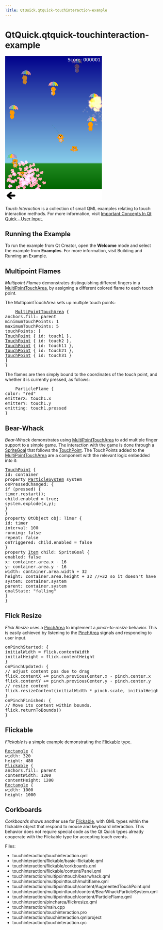 ```yaml
---
Title: QtQuick.qtquick-touchinteraction-example
---
```


# QtQuick.qtquick-touchinteraction-example

<span class="subtitle"></span>
<!-- $$$touchinteraction-description -->
<p class="centerAlign"><img src="../../../media/qml-touchinteraction-example.png" alt="" /></p><p><i>Touch Interaction</i> is a collection of small QML examples relating to touch interaction methods. For more information, visit <a href="QtQuick.qtquick-input-topic.md">Important Concepts In Qt Quick - User Input</a>.</p>
<h2 id="running-the-example">Running the Example</h2>
<p>To run the example from Qt Creator, open the <b>Welcome</b> mode and select the example from <b>Examples</b>. For more information, visit Building and Running an Example.</p>
<h2 id="multipoint-flames">Multipoint Flames</h2>
<p><i>Multipoint Flames</i> demonstrates distinguishing different fingers in a <a href="QtQuick.MultiPointTouchArea.md">MultiPointTouchArea</a>, by assigning a different colored flame to each touch point.</p>
<p>The MultipointTouchArea sets up multiple touch points:</p>
<pre class="qml">    <span class="type"><a href="QtQuick.MultiPointTouchArea.md">MultiPointTouchArea</a></span> {
<span class="name">anchors</span>.fill: <span class="name">parent</span>
<span class="name">minimumTouchPoints</span>: <span class="number">1</span>
<span class="name">maximumTouchPoints</span>: <span class="number">5</span>
<span class="name">touchPoints</span>: [
<span class="type"><a href="QtQuick.TouchPoint.md">TouchPoint</a></span> { <span class="name">id</span>: <span class="name">touch1</span> },
<span class="type"><a href="QtQuick.TouchPoint.md">TouchPoint</a></span> { <span class="name">id</span>: <span class="name">touch2</span> },
<span class="type"><a href="QtQuick.TouchPoint.md">TouchPoint</a></span> { <span class="name">id</span>: <span class="name">touch11</span> },
<span class="type"><a href="QtQuick.TouchPoint.md">TouchPoint</a></span> { <span class="name">id</span>: <span class="name">touch21</span> },
<span class="type"><a href="QtQuick.TouchPoint.md">TouchPoint</a></span> { <span class="name">id</span>: <span class="name">touch31</span> }
]
}</pre>
<p>The flames are then simply bound to the coordinates of the touch point, and whether it is currently pressed, as follows:</p>
<pre class="qml">    <span class="type">ParticleFlame</span> {
<span class="name">color</span>: <span class="string">&quot;red&quot;</span>
<span class="name">emitterX</span>: <span class="name">touch1</span>.<span class="name">x</span>
<span class="name">emitterY</span>: <span class="name">touch1</span>.<span class="name">y</span>
<span class="name">emitting</span>: <span class="name">touch1</span>.<span class="name">pressed</span>
}</pre>
<h2 id="bear-whack">Bear-Whack</h2>
<p><i>Bear-Whack</i> demonstrates using <a href="QtQuick.MultiPointTouchArea.md">MultiPointTouchArea</a> to add multiple finger support to a simple game. The interaction with the game is done through a <a href="QtQuick.Particles.SpriteGoal.md">SpriteGoal</a> that follows the <a href="QtQuick.TouchPoint.md">TouchPoint</a>. The TouchPoints added to the <a href="QtQuick.MultiPointTouchArea.md">MultiPointTouchArea</a> are a component with the relevant logic embedded into it:</p>
<pre class="qml"><span class="type"><a href="QtQuick.TouchPoint.md">TouchPoint</a></span> {
<span class="name">id</span>: <span class="name">container</span>
property <span class="type"><a href="QtQuick.Particles.ParticleSystem.md">ParticleSystem</a></span> <span class="name">system</span>
<span class="name">onPressedChanged</span>: {
<span class="keyword">if</span> (<span class="name">pressed</span>) {
<span class="name">timer</span>.<span class="name">restart</span>();
<span class="name">child</span>.<span class="name">enabled</span> <span class="operator">=</span> <span class="number">true</span>;
<span class="name">system</span>.<span class="name">explode</span>(<span class="name">x</span>,<span class="name">y</span>);
}
}
property <span class="type">QtObject</span> <span class="name">obj</span>: <span class="name">Timer</span> {
<span class="name">id</span>: <span class="name">timer</span>
<span class="name">interval</span>: <span class="number">100</span>
<span class="name">running</span>: <span class="number">false</span>
<span class="name">repeat</span>: <span class="number">false</span>
<span class="name">onTriggered</span>: <span class="name">child</span>.<span class="name">enabled</span> <span class="operator">=</span> <span class="number">false</span>
}
property <span class="type"><a href="QtQuick.Item.md">Item</a></span> <span class="name">child</span>: <span class="name">SpriteGoal</span> {
<span class="name">enabled</span>: <span class="number">false</span>
<span class="name">x</span>: <span class="name">container</span>.<span class="name">area</span>.<span class="name">x</span> <span class="operator">-</span> <span class="number">16</span>
<span class="name">y</span>: <span class="name">container</span>.<span class="name">area</span>.<span class="name">y</span> <span class="operator">-</span> <span class="number">16</span>
<span class="name">width</span>: <span class="name">container</span>.<span class="name">area</span>.<span class="name">width</span> <span class="operator">+</span> <span class="number">32</span>
<span class="name">height</span>: <span class="name">container</span>.<span class="name">area</span>.<span class="name">height</span> <span class="operator">+</span> <span class="number">32</span> <span class="comment">//+32 so it doesn't have to hit the exact center</span>
<span class="name">system</span>: <span class="name">container</span>.<span class="name">system</span>
<span class="name">parent</span>: <span class="name">container</span>.<span class="name">system</span>
<span class="name">goalState</span>: <span class="string">&quot;falling&quot;</span>
}
}</pre>
<h2 id="flick-resize">Flick Resize</h2>
<p><i>Flick Resize</i> uses a <a href="QtQuick.PinchArea.md">PinchArea</a> to implement a <i>pinch-to-resize</i> behavior. This is easily achieved by listening to the <a href="QtQuick.PinchArea.md">PinchArea</a> signals and responding to user input.</p>
<pre class="qml"><span class="name">onPinchStarted</span>: {
<span class="name">initialWidth</span> <span class="operator">=</span> <span class="name">flick</span>.<span class="name">contentWidth</span>
<span class="name">initialHeight</span> <span class="operator">=</span> <span class="name">flick</span>.<span class="name">contentHeight</span>
}
<span class="name">onPinchUpdated</span>: {
<span class="comment">// adjust content pos due to drag</span>
<span class="name">flick</span>.<span class="name">contentX</span> <span class="operator">+=</span> <span class="name">pinch</span>.<span class="name">previousCenter</span>.<span class="name">x</span> <span class="operator">-</span> <span class="name">pinch</span>.<span class="name">center</span>.<span class="name">x</span>
<span class="name">flick</span>.<span class="name">contentY</span> <span class="operator">+=</span> <span class="name">pinch</span>.<span class="name">previousCenter</span>.<span class="name">y</span> <span class="operator">-</span> <span class="name">pinch</span>.<span class="name">center</span>.<span class="name">y</span>
<span class="comment">// resize content</span>
<span class="name">flick</span>.<span class="name">resizeContent</span>(<span class="name">initialWidth</span> <span class="operator">*</span> <span class="name">pinch</span>.<span class="name">scale</span>, <span class="name">initialHeight</span> <span class="operator">*</span> <span class="name">pinch</span>.<span class="name">scale</span>, <span class="name">pinch</span>.<span class="name">center</span>)
}
<span class="name">onPinchFinished</span>: {
<span class="comment">// Move its content within bounds.</span>
<span class="name">flick</span>.<span class="name">returnToBounds</span>()
}</pre>
<h2 id="flickable">Flickable</h2>
<p><i>Flickable</i> is a simple example demonstrating the <a href="QtQuick.touchinteraction.md#flickable">Flickable</a> type.</p>
<pre class="qml"><span class="type"><a href="QtQuick.Rectangle.md">Rectangle</a></span> {
<span class="name">width</span>: <span class="number">320</span>
<span class="name">height</span>: <span class="number">480</span>
<span class="type"><a href="QtQuick.Flickable.md">Flickable</a></span> {
<span class="name">anchors</span>.fill: <span class="name">parent</span>
<span class="name">contentWidth</span>: <span class="number">1200</span>
<span class="name">contentHeight</span>: <span class="number">1200</span>
<span class="type"><a href="QtQuick.Rectangle.md">Rectangle</a></span> {
<span class="name">width</span>: <span class="number">1000</span>
<span class="name">height</span>: <span class="number">1000</span></pre>
<h2 id="corkboards">Corkboards</h2>
<p><i>Corkboards</i> shows another use for <a href="QtQuick.touchinteraction.md#flickable">Flickable</a>, with QML types within the flickable object that respond to mouse and keyboard interaction. This behavior does not require special code as the Qt Quick types already cooperate with the Flickable type for accepting touch events.</p>
<p>Files:</p>
<ul>
<li>touchinteraction/touchinteraction.qml</li>
<li>touchinteraction/flickable/basic-flickable.qml</li>
<li>touchinteraction/flickable/corkboards.qml</li>
<li>touchinteraction/flickable/content/Panel.qml</li>
<li>touchinteraction/multipointtouch/bearwhack.qml</li>
<li>touchinteraction/multipointtouch/multiflame.qml</li>
<li>touchinteraction/multipointtouch/content/AugmentedTouchPoint.qml</li>
<li>touchinteraction/multipointtouch/content/BearWhackParticleSystem.qml</li>
<li>touchinteraction/multipointtouch/content/ParticleFlame.qml</li>
<li>touchinteraction/pincharea/flickresize.qml</li>
<li>touchinteraction/main.cpp</li>
<li>touchinteraction/touchinteraction.pro</li>
<li>touchinteraction/touchinteraction.qmlproject</li>
<li>touchinteraction/touchinteraction.qrc</li>
</ul>
<!-- @@@touchinteraction -->
